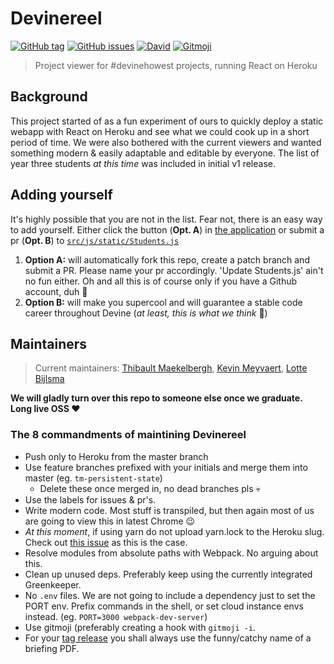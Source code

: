 # Devinereel
[![GitHub tag](https://img.shields.io/github/tag/thibmaek/devinereel.svg?style=flat-square)]()
[![GitHub issues](https://img.shields.io/github/issues/thibmaek/devinereel.svg?style=flat-square)](https://github.com/thibmaek/devinereel/issues)
[![David](https://img.shields.io/david/thibmaek/devinereel.svg?style=flat-square)](https://david-dm.org/thibmaek/devinereel)
[![Gitmoji](https://img.shields.io/badge/gitmoji-%20😜%20😍-FFDD67.svg?style=flat-square)](https://gitmoji.carloscuesta.me/)

> Project viewer for #devinehowest projects, running React on Heroku

## Background
This project started of as a fun experiment of ours to quickly deploy a static webapp with React on Heroku and see what we could cook up in a short period of time. We were also bothered with the current viewers and wanted something modern & easily adaptable and editable by everyone.
The list of year three students _at this time_ was included in initial v1 release.

## Adding yourself
It's highly possible that you are not in the list. Fear not, there is an easy way to add yourself.
Either click the button (__Opt. A__) in [the application](https://devinereel.herokuapp.com) or submit a pr (__Opt. B__) to [`src/js/static/Students.js`](./src/js/static/Students.js)

1. __Option A:__ will automatically fork this repo, create a patch branch and submit a PR. Please name your pr accordingly. 'Update Students.js' ain't no fun either. Oh and all this is of course only if you have a Github account, duh 🤷
2. __Option B:__ will make you supercool and will guarantee a stable code career throughout Devine (_at least, this is what we think_ 💁)

## Maintainers
> Current maintainers: [Thibault Maekelbergh](https://github.com/thibmaek), [Kevin Meyvaert](https://github.com/kevinmeyvaert), [Lotte Bijlsma](https://github.com/lottebijlsma)

__We will gladly turn over this repo to someone else once we graduate. Long live OSS ❤️__

### The 8 commandments of maintining Devinereel
* Push only to Heroku from the master branch
* Use feature branches prefixed with your initials and merge them into master (eg. `tm-persistent-state`)
  * Delete these once merged in, no dead branches pls 💀
* Use the labels for issues & pr's.
* Write modern code. Most stuff is transpiled, but then again most of us are going to view this in latest Chrome 😉
* _At this moment_, if using yarn do not upload yarn.lock to the Heroku slug. Check out [this issue](https://github.com/thibmaek/devineviewer/issues/14#issuecomment-198068202) as this is the case.
* Resolve modules from absolute paths with Webpack. No arguing about this.
* Clean up unused deps. Preferably keep using the currently integrated Greenkeeper.
* No `.env` files. We are not going to include a dependency just to set the PORT env. Prefix commands in the shell, or set cloud instance envs instead. (eg. `PORT=3000 webpack-dev-server`)
* Use gitmoji (preferably creating a hook with `gitmoji -i`.
* For your [tag release](https://github.com/thibmaek/devinereel/releases) you shall always use the funny/catchy name of a briefing PDF.
